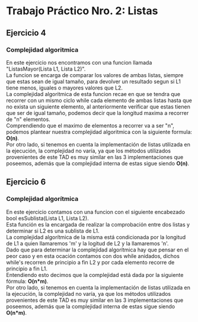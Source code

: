 # Trabajo Práctico Nro. 2: Listas

## Ejercicio 4
### Complejidad algoritmica
En este ejercicio nos encontramos con una funcion llamada "ListasMayor(Lista L1, Lista L2)".<br>
La funcion se encarga de comparar los valores de ambas listas, siempre que estas sean de igual tamaño, para devolver un resultado segun si L1 tiene menos, iguales o mayores valores que L2.<br>
La complejidad algoritmica de esta funcion recae en que se tendra que recorrer con un mismo ciclo while cada elemento de ambas listas hasta que no exista un siguiente elemento, al anteriormente verificar que estas tienen que ser de igual tamaño, podemos decir que la longitud maxima a recorrer de "n" elementos.<br>
Comprendiendo que el maximo de elementos a recorrer va a ser "n", podemos plantear nuestra complejidad algoritmica con la siguiente formula: **O(n)**.<br>
Por otro lado, si tenemos en cuenta la implementación de listas utilizada en la ejecución, la complejidad no varía, ya que los métodos utilizados provenientes de este TAD es muy similar en las 3 implementaciones que poseemos, además que la complejidad interna de estas sigue siendo **O(n)**.

## Ejercicio 6
### Complejidad algorítmica
En este ejercicio contamos con una funcion con el siguiente encabezado bool esSublista(Lista L1, Lista L2).<br>
Esta función es la encargada de realizar la comprobación entre dos listas y determinar si L2 es una sublista de L1.<br>
La complejidad algorítmica de la misma está condicionada por la longitud de L1 a quien llamaremos 'm' y la logitud de L2 y la llamaremos 'n'.<br>
Dado que para determinar la complejidad algorítmica hay que pensar en el peor caso y en esta ocación contamos con dos while anidados, 
dichos while's recorren de principio a fin L2 y por cada elemento recorre de principio a fin L1.<br>
Entendiendo esto decimos que la complejidad está dada por la siguiente fórmula: **O(n*m)**.<br>
Por otro lado, si tenemos en cuenta la implementación de listas utilizada en la ejecución, la complejidad no varía, ya que los métodos utilizados provenientes de este TAD es muy similar en las 3 implementaciones que poseemos, además que la complejidad interna de estas sigue siendo **O(n*m)**.